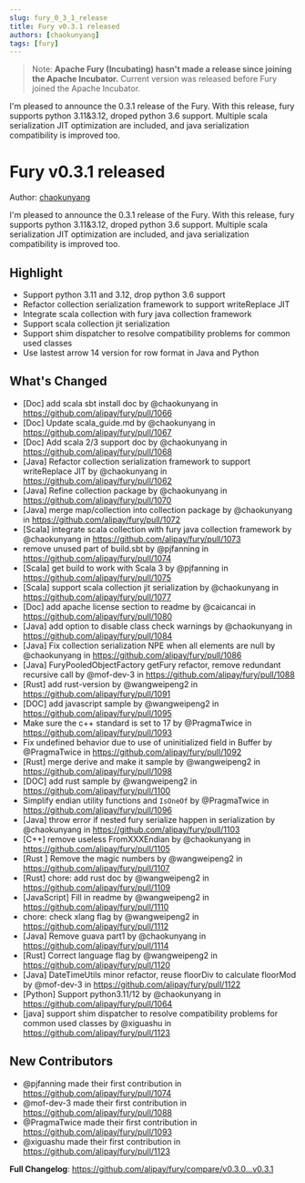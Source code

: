 ```yaml
---
slug: fury_0_3_1_release
title: Fury v0.3.1 released
authors: [chaokunyang]
tags: [fury]
---
```


> Note:
> **Apache Fury (Incubating) hasn't made a release since joining the Apache Incubator.**
> Current version was released before Fury joined the Apache Incubator.

I'm pleased to announce the 0.3.1 release of the Fury. With this release, fury supports python 3.11&3.12, droped python 3.6 support.
Multiple scala serialization JIT optimization are included, and java serialization compatibility is improved too.

<!--truncate-->
# Fury v0.3.1 released

Author: [chaokunyang](https://github.com/chaokunyang)

I'm pleased to announce the 0.3.1 release of the Fury. With this release, fury supports python 3.11&3.12, droped python 3.6 support.
Multiple scala serialization JIT optimization are included, and java serialization compatibility is improved too.

## Highlight
- Support python 3.11 and 3.12, drop python 3.6 support
- Refactor collection serialization framework to support writeReplace JIT
- Integrate scala collection with fury java collection framework
- Support scala collection jit serialization 
- Support shim dispatcher to resolve compatibility problems for common used classes
- Use lastest arrow 14 version for row format in Java and Python

## What's Changed
* [Doc] add scala sbt install doc by @chaokunyang in https://github.com/alipay/fury/pull/1066
* [Doc] Update scala_guide.md by @chaokunyang in https://github.com/alipay/fury/pull/1067
* [Doc] Add scala 2/3 support doc by @chaokunyang in https://github.com/alipay/fury/pull/1068
* [Java]  Refactor collection serialization framework to support writeReplace JIT by @chaokunyang in https://github.com/alipay/fury/pull/1062
* [Java] Refine collection package by @chaokunyang in https://github.com/alipay/fury/pull/1070
* [Java] merge map/collection into collection package  by @chaokunyang in https://github.com/alipay/fury/pull/1072
* [Scala] integrate scala collection with fury java collection framework by @chaokunyang in https://github.com/alipay/fury/pull/1073
* remove unused part of build.sbt by @pjfanning in https://github.com/alipay/fury/pull/1074
* [Scala] get build to work with Scala 3 by @pjfanning in https://github.com/alipay/fury/pull/1075
* [Scala] support scala collection jit serialization by @chaokunyang in https://github.com/alipay/fury/pull/1077
* [Doc] add apache license section to readme by @caicancai in https://github.com/alipay/fury/pull/1080
* [Java] add option to disable class check warnings by @chaokunyang in https://github.com/alipay/fury/pull/1084
* [Java] Fix collection serialization NPE when all elements are null by @chaokunyang in https://github.com/alipay/fury/pull/1086
* [Java] FuryPooledObjectFactory getFury refactor, remove redundant recursive call by @mof-dev-3 in https://github.com/alipay/fury/pull/1088
* [Rust] add rust-version by @wangweipeng2 in https://github.com/alipay/fury/pull/1091
* [DOC] add javascript sample by @wangweipeng2 in https://github.com/alipay/fury/pull/1095
* Make sure the c++ standard is set to 17 by @PragmaTwice in https://github.com/alipay/fury/pull/1093
* Fix undefined behavior due to use of uninitialized field in Buffer by @PragmaTwice in https://github.com/alipay/fury/pull/1092
* [Rust] merge derive and make it sample by @wangweipeng2 in https://github.com/alipay/fury/pull/1098
* [DOC] add rust sample by @wangweipeng2 in https://github.com/alipay/fury/pull/1100
* Simplify endian utility functions and `IsOneOf` by @PragmaTwice in https://github.com/alipay/fury/pull/1096
* [Java] throw error if nested fury serialize happen in serialization  by @chaokunyang in https://github.com/alipay/fury/pull/1103
* [C++] remove useless FromXXXEndian by @chaokunyang in https://github.com/alipay/fury/pull/1105
* [Rust ] Remove the magic numbers by @wangweipeng2 in https://github.com/alipay/fury/pull/1107
* [Rust] chore: add rust doc by @wangweipeng2 in https://github.com/alipay/fury/pull/1109
* [JavaScript] Fill in readme by @wangweipeng2 in https://github.com/alipay/fury/pull/1110
* chore: check xlang flag by @wangweipeng2 in https://github.com/alipay/fury/pull/1112
* [Java] Remove guava part1 by @chaokunyang in https://github.com/alipay/fury/pull/1114
* [Rust] Correct language flag by @wangweipeng2 in https://github.com/alipay/fury/pull/1120
* [Java] DateTimeUtils minor refactor, reuse floorDiv to calculate floorMod by @mof-dev-3 in https://github.com/alipay/fury/pull/1122
* [Python] Support python3.11/12 by @chaokunyang in https://github.com/alipay/fury/pull/1064
* [java] support shim dispatcher to resolve compatibility problems for common used classes by @xiguashu in https://github.com/alipay/fury/pull/1123

## New Contributors
* @pjfanning made their first contribution in https://github.com/alipay/fury/pull/1074
* @mof-dev-3 made their first contribution in https://github.com/alipay/fury/pull/1088
* @PragmaTwice made their first contribution in https://github.com/alipay/fury/pull/1093
* @xiguashu made their first contribution in https://github.com/alipay/fury/pull/1123

**Full Changelog**: https://github.com/alipay/fury/compare/v0.3.0...v0.3.1